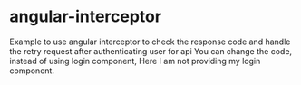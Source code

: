 # angular-interceptor
Example to use angular interceptor to check the response code and handle the retry request after authenticating user for api
You can change the code, instead of using login component, Here I am not providing my login component.
